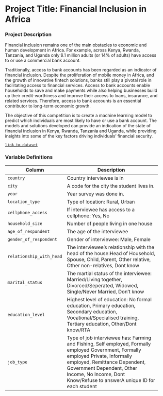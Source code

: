 # Project Title: Financial Inclusion in Africa
### Project Description
Financial inclusion remains one of the main obstacles to economic and human development in Africa. For example, across Kenya, Rwanda, Tanzania, and Uganda only 9.1 million adults (or 14% of adults) have access to or use a commercial bank account.

Traditionally, access to bank accounts has been regarded as an indicator of financial inclusion. Despite the proliferation of mobile money in Africa, and the growth of innovative fintech solutions, banks still play a pivotal role in facilitating access to financial services. Access to bank accounts enable households to save and make payments while also helping businesses build up their credit-worthiness and improve their access to loans, insurance, and related services. Therefore, access to bank accounts is an essential contributor to long-term economic growth.

The objective of this competition is to create a machine learning model to predict which individuals are most likely to have or use a bank account. The models and solutions developed can provide an indication of the state of financial inclusion in Kenya, Rwanda, Tanzania and Uganda, while providing insights into some of the key factors driving individuals’ financial security.

[`link to dataset`](https://zindi.africa/competitions/financial-inclusion-in-africa/data)

### Variable Definitions

| Column                   | Description                                                                      |
|------------------------- |--------------------------------------------------------------------------------- |
| `country`                | Country interviewee is in                                                        |
| `city`                   | A code for the city the student lives in.                                        |
| `year`                   | Year survey was done in.                                                         |
| `location_type`          | Type of location: Rural, Urban                                                   |
| `cellphone_access`       | If interviewee has access to a cellphone: Yes, No                                |
| `household_size`         | Number of people living in one house                                             |
| `age_of_respondent`      | The age of the interviewee                                                       |
| `gender_of_respondent`   | Gender of interviewee: Male, Female                                              |
| `relationship_with_head` | The interviewee’s relationship with the head of the house:Head of Household, Spouse, Child, Parent, Other relative, Other non-relatives, Dont know                                                                      |
| `marital_status`         | The martial status of the interviewee: Married/Living together, Divorced/Seperated, Widowed, Single/Never Married, Don’t know                                                                                           |
| `education_level`        | Highest level of education: No formal education, Primary education, Secondary education, Vocational/Specialised training, Tertiary education, Other/Dont know/RTA                                                 |
| `job_type`               | Type of job interviewee has: Farming and Fishing, Self employed, Formally employed Government, Formally employed Private, Informally employed, Remittance Dependent, Government Dependent, Other Income, No Income, Dont Know/Refuse to answerA unique ID for each student                                                                                    |
